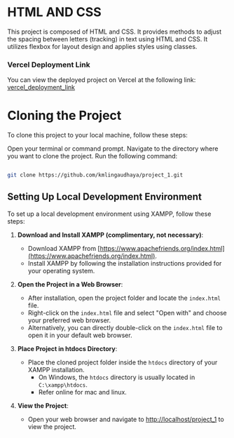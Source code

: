 # HTML AND CSS

This project is composed of HTML and CSS. It provides methods to adjust the spacing between letters (tracking) in text using HTML and CSS. It utilizes flexbox for layout design and applies styles using classes.

### Vercel Deployment Link

You can view the deployed project on Vercel at the following link:
[vercel_deployment_link](https://project-1-mu-hazel.vercel.app/)

# Cloning the Project
To clone this project to your local machine, follow these steps:

Open your terminal or command prompt.
Navigate to the directory where you want to clone the project.
Run the following command:

```bash

git clone https://github.com/kmlingaudhaya/project_1.git
```

## Setting Up Local Development Environment

To set up a local development environment using XAMPP, follow these steps:

1. **Download and Install XAMPP (complimentary, not necessary)**: 
   - Download XAMPP from [https://www.apachefriends.org/index.html](https://www.apachefriends.org/index.html).
   - Install XAMPP by following the installation instructions provided for your operating system.

2. **Open the Project in a Web Browser**:
   - After installation, open the project folder and locate the `index.html` file.
   - Right-click on the `index.html` file and select "Open with" and choose your preferred web browser.
   - Alternatively, you can directly double-click on the `index.html` file to open it in your default web browser.

3. **Place Project in htdocs Directory**:
   - Place the cloned project folder inside the `htdocs` directory of your XAMPP installation.
     - On Windows, the `htdocs` directory is usually located in `C:\xampp\htdocs`.
     - Refer online for mac and linux. 

4. **View the Project**:
   - Open your web browser and navigate to [http://localhost/project_1](http://localhost/project_1) to view the project.

